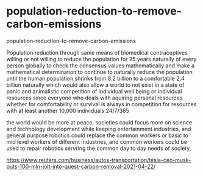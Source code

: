 # population-reduction-to-remove-carbon-emissions
population-reduction-to-remove-carbon-emissions


Population reduction through same means of biomedical contraceptives willing or not willing to reduce the population for 25 years naturally of every person globally to check the consensus values mathematically and make a mathematical determination to continue to naturally reduce the population until the human population shrinks from 8.2 billion to a comfortable 2.4 billion naturally which would also allow a world to not exist in a state of panic and animalistic competition of individual well being or individual resources since everyone who deals with aquiring personal resources whether for comfortability or survival is always in competition for resources with at least another 10,000 individuals 24/7/365


the world would be more at peace, societies could focus more on science and technology development while keeping entertainment industries, and general purpose robotics could replace the common workers or basic to mid level workers of different industries, and common workers could be used to repair robotics servring the common day to day needs of society,

https://www.reuters.com/business/autos-transportation/tesla-ceo-musk-puts-100-mln-jolt-into-quest-carbon-removal-2021-04-22/
